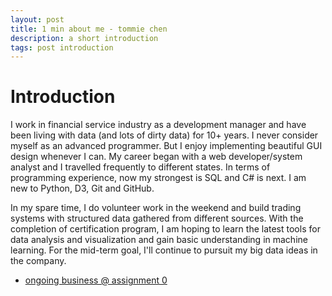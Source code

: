 ```yaml
---
layout: post
title: 1 min about me - tommie chen
description: a short introduction
tags: post introduction
---
```


# Introduction #

I work in financial service industry as a development manager and have been living with data (and lots of dirty data) for 10+ years. I never consider myself as an advanced programmer. But I enjoy implementing beautiful GUI design whenever I can. My career began with a web developer/system analyst and I travelled frequently to different states. In terms of programming experience, now my strongest is SQL and C# is next. I am new to Python, D3, Git and GitHub. 

In my spare time, I do volunteer work in the weekend and build trading systems with structured data gathered from different sources. With the completion of certification program, I am hoping to learn the latest tools for data analysis and visualization and gain basic understanding in machine learning. For the mid-term goal, I'll continue to pursuit my big data ideas in the company.

- [ongoing business @ assignment 0](http://tc2680.github.io/assignment_0)

